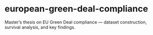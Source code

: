# european-green-deal-compliance
Master’s thesis on EU Green Deal compliance — dataset construction, survival analysis, and key findings.
